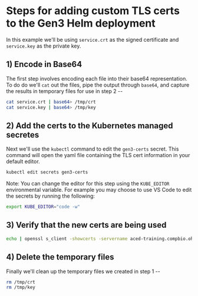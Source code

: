 # Steps for adding custom TLS certs to the Gen3 Helm deployment

In this example we'll be using `service.crt` as the signed certificate and `service.key` as the private key.

## 1) Encode in Base64

The first step involves encoding each file into their base64 representation. To do do we'll `cat` out the files, pipe the output through `base64`, and capture the results in temporary files for use in step 2 --

```sh
cat service.crt | base64> /tmp/crt
cat service.key | base64> /tmp/key
```

## 2) Add the certs to the Kubernetes managed secretes

Next we'll use the `kubectl` command to edit the `gen3-certs` secret. This command will open the yaml file containing the TLS cert information in your default editor.

```sh
kubectl edit secrets gen3-certs
```

Note: You can change the editor for this step using the `KUBE_EDITOR` environmental variable. For example you may choose to use VS Code to edit the secrets by running the following:

```sh
export KUBE_EDITOR="code -w"
```

## 3) Verify that the new certs are being used


```sh
echo | openssl s_client -showcerts -servername aced-training.compbio.ohsu.edu -connect aced-training.compbio.ohsu.edu:443 2>/dev/null | openssl x509 -inform pem -noout -text
```

## 4) Delete the temporary files 

Finally we'll clean up the temporary files we created in step 1 --

```sh
rm /tmp/crt
rm /tmp/key
```

